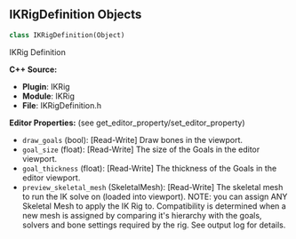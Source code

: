 ## IKRigDefinition Objects

```python
class IKRigDefinition(Object)
```

IKRig Definition

**C++ Source:**

- **Plugin**: IKRig
- **Module**: IKRig
- **File**: IKRigDefinition.h

**Editor Properties:** (see get_editor_property/set_editor_property)

- ``draw_goals`` (bool):  [Read-Write] Draw bones in the viewport.
- ``goal_size`` (float):  [Read-Write] The size of the Goals in the editor viewport.
- ``goal_thickness`` (float):  [Read-Write] The thickness of the Goals in the editor viewport.
- ``preview_skeletal_mesh`` (SkeletalMesh):  [Read-Write] The skeletal mesh to run the IK solve on (loaded into viewport).
  NOTE: you can assign ANY Skeletal Mesh to apply the IK Rig to. Compatibility is determined when a new mesh is assigned
  by comparing it's hierarchy with the goals, solvers and bone settings required by the rig. See output log for details.

<a id="unreal.IKRig_BodyMoverEffector"></a>